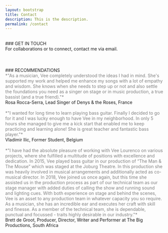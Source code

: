 ```yaml
---
layout: bootstrap
title: Contact
description: This is the description.
permalink: /contact
---
```


<br />
### GET IN TOUCH
<br />
For collaborations or to connect, contact me via email.
<br />
<br />
<vloumusic@gmail.com>
<br />
<br />
### RECOMMENDATIONS
<br />
<span style="color: grey;">*"As a musician, Vee completely understood the ideas I had in mind. She's supported my work and helped me enhance my songs with a lot of empathy and wisdom. She knows when she needs to step up or not and also settle the foundations you need as a singer on stage or in music production, a true bassist (and a true friend)."*</span>
<br />
Rosa Rocca-Serra, Lead Singer of Denys & the Roses, France
<br />
<br />
<span style="color: grey;">*"I wanted for long time to learn playing bass guitar. Finally I decided to go for it and I was lucky enough to have Vee in my neighborhood. In only 5 hours she managed to give me a kick start that enabled me to keep practicing and learning alone! She is great teacher and fantastic bass player."*</span>
<br />
Vladimir Ilic, Former Student, Belgium
<br />
<br />
<span style="color: grey;">*"I have had the absolute pleasure of working with Vee Lourenco on various projects, where she fulfilled a multitude of positions with excellence and dedication. In 2015, Vee played bass guitar in our production of “The Man & The Mouse” which was staged at the Joburg Theatre. In this production she was heavily involved in musical arrangements and additionally acted as co-musical director. In 2018, Vee joined us once again, but this time she assisted us in the production process as part of our technical team as our stage manager with added duties of calling the show and running sound and lighting cues. With both experience on stage and behind the scenes, Vee is an asset to any production team in whatever capacity you so require. As a musician, she has an incredible ear and executes her craft with skill and finesse. As a member of the technical team, she is dependable, punctual and focussed - traits highly desirable in our industry."*</span> 
<br />
Brett de Groot, Producer, Director, Writer and Performer at The Big Productions, South Africa
<br />
<br />